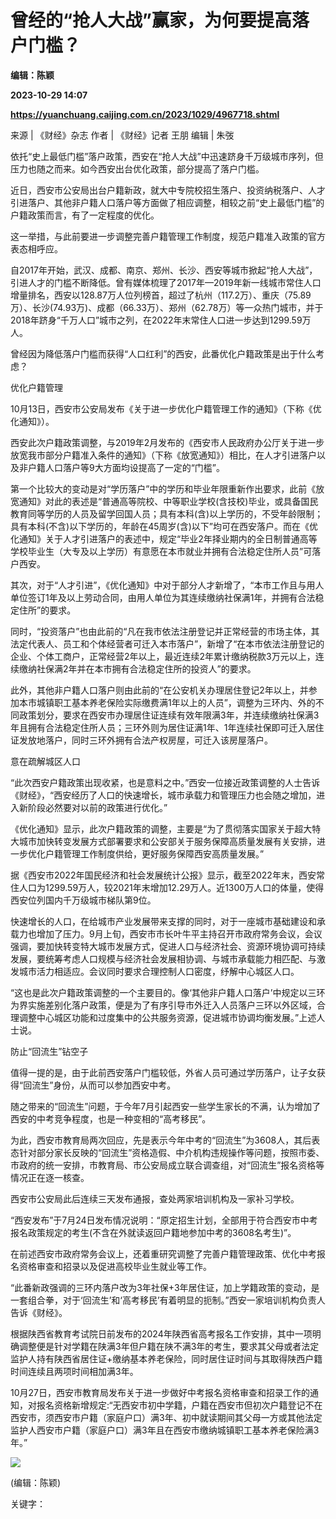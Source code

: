 # 曾经的“抢人大战”赢家，为何要提高落户门槛？
**编辑：陈颖**

**2023-10-29 14:07**

**https://yuanchuang.caijing.com.cn/2023/1029/4967718.shtml**

来源 | 《财经》杂志 作者 | 《财经》记者 王朋 编辑 | 朱弢

依托“史上最低门槛”落户政策，西安在“抢人大战”中迅速跻身千万级城市序列，但压力也随之而来。如今西安出台优化政策，部分提高了落户门槛。

近日，西安市公安局出台户籍新政，就大中专院校招生落户、投资纳税落户、人才引进落户、其他非户籍人口落户等方面做了相应调整，相较之前“史上最低门槛”的户籍政策而言，有了一定程度的优化。

这一举措，与此前要进一步调整完善户籍管理工作制度，规范户籍准入政策的官方表态相呼应。

自2017年开始，武汉、成都、南京、郑州、长沙、西安等城市掀起“抢人大战”，引进人才的门槛不断降低。曾有媒体梳理了2017年—2019年新一线城市常住人口增量排名，西安以128.87万人位列榜首，超过了杭州（117.2万）、重庆（75.89万）、长沙(74.93万)、成都（66.33万）、郑州（62.78万）等一众热门城市，并于2018年跻身“千万人口”城市之列，在2022年末常住人口进一步达到1299.59万人。

曾经因为降低落户门槛而获得“人口红利”的西安，此番优化户籍政策是出于什么考虑？

优化户籍管理

10月13日，西安市公安局发布《关于进一步优化户籍管理工作的通知》（下称《优化通知》）。

西安此次户籍政策调整，与2019年2月发布的《西安市人民政府办公厅关于进一步放宽我市部分户籍准入条件的通知》（下称《放宽通知》）相比，在人才引进落户以及非户籍人口落户等9大方面均设提高了一定的“门槛”。

第一个比较大的变动是对“学历落户”中的学历和毕业年限重新作出要求，此前《放宽通知》对此的表述是“普通高等院校、中等职业学校(含技校)毕业，或具备国民教育同等学历的人员及留学回国人员；具有本科(含)以上学历的，不受年龄限制；具有本科(不含)以下学历的，年龄在45周岁(含)以下”均可在西安落户。而在《优化通知》关于人才引进落户的表述中，规定“毕业2年择业期内的全日制普通高等学校毕业生（大专及以上学历）有意愿在本市就业并拥有合法稳定住所人员”可落户西安。

其次，对于“人才引进”，《优化通知》中对于部分人才新增了，“本市工作且与用人单位签订1年及以上劳动合同，由用人单位为其连续缴纳社保满1年，并拥有合法稳定住所”的要求。

同时，“投资落户”也由此前的“凡在我市依法注册登记并正常经营的市场主体，其法定代表人、员工和个体经营者可迁入本市落户”，新增了“在本市依法注册登记的企业、个体工商户，正常经营2年以上，最近连续2年累计缴纳税款3万元以上，连续缴纳社保满2年并在本市拥有合法稳定住所的投资人”的要求。

此外，其他非户籍人口落户则由此前的“在公安机关办理居住登记2年以上，并参加本市城镇职工基本养老保险实际缴费满1年以上的人员”，调整为三环内、外的不同政策划分，要求在西安市办理居住证连续有效年限满3年，并连续缴纳社保满3年且拥有合法稳定住所人员；三环外则为居住证满1年、1年连续社保即可迁入居住证发放地落户，同时三环外拥有合法产权房屋，可迁入该房屋落户。

意在疏解城区人口

“此次西安户籍政策出现收紧，也是意料之中。”西安一位接近政策调整的人士告诉《财经》，“西安经历了人口的快速增长，城市承载力和管理压力也会随之增加，进入新阶段必然要对以前的政策进行优化。”

《优化通知》显示，此次户籍政策的调整，主要是“为了贯彻落实国家关于超大特大城市加快转变发展方式部署要求和公安部关于服务保障高质量发展有关安排，进一步优化户籍管理工作制度供给，更好服务保障西安高质量发展。”

据《西安市2022年国民经济和社会发展统计公报》显示，截至2022年末，西安常住人口为1299.59万人，较2021年末增加12.29万人。近1300万人口的体量，使得西安位列国内千万级城市梯队第9位。

快速增长的人口，在给城市产业发展带来支撑的同时，对于一座城市基础建设和承载力也增加了压力。9月上旬，西安市市长叶牛平主持召开市政府常务会议，会议强调，要加快转变特大城市发展方式，促进人口与经济社会、资源环境协调可持续发展，要统筹考虑人口规模与经济社会发展相协调、与城市承载能力相匹配、与激发城市活力相适应。会议同时要求合理控制人口密度，纾解中心城区人口。

“这也是此次户籍政策调整的一个主要目的。像‘其他非户籍人口落户’中规定以三环为界实施差别化落户政策，便是为了有序引导市外迁入人员落户三环以外区域，合理调整中心城区功能和过度集中的公共服务资源，促进城市协调均衡发展。”上述人士说。

防止“回流生”钻空子

值得一提的是，由于此前西安落户门槛较低，外省人员可通过学历落户，让子女获得“回流生”身份，从而可以参加西安中考。

随之带来的“回流生”问题，于今年7月引起西安一些学生家长的不满，认为增加了西安的中考竞争程度，也是一种变相的“高考移民”。

为此，西安市教育局两次回应，先是表示今年中考的“回流生”为3608人，其后表态针对部分家长反映的“回流生”资格造假、中介机构违规操作等问题，按照市委、市政府的统一安排，市教育局、市公安局成立联合调查组，对“回流生”报名资格等情况正在逐一核查。

西安市公安局此后连续三天发布通报，查处两家培训机构及一家补习学校。

“西安发布”于7月24日发布情况说明：“原定招生计划，全部用于符合西安市中考报名政策规定的考生(不含在外就读返回户籍地参加中考的3608名考生)”。

在前述西安市政府常务会议上，还着重研究调整了完善户籍管理政策、优化中考报名资格审查和招录以及促进高校毕业生就业等工作。

“此番新政强调的三环内落户改为3年社保+3年居住证，加上学籍政策的变动，是一套组合拳，对于‘回流生’和‘高考移民’有着明显的扼制。”西安一家培训机构负责人告诉《财经》。

根据陕西省教育考试院日前发布的2024年陕西省高考报名工作安排，其中一项明确调整便是针对学籍在陕满3年但户籍在陕不满3年的考生，要求其父母或者法定监护人持有陕西省居住证+缴纳基本养老保险，同时居住证时间与其取得陕西户籍时间连续且两项时间相加满3年。

10月27日，西安市教育局发布关于进一步做好中考报名资格审查和招录工作的通知，对报名资格新增规定:“无西安市初中学籍，户籍在西安市但初次户籍登记不在西安市，须西安市户籍（家庭户口）满3年、初中就读期间其父母一方或其他法定监护人西安市户籍（家庭户口）满3年且在西安市缴纳城镇职工基本养老保险满3年。”

![](https://tx1.cdn.caijing.com.cn/2014-03-27/114048455.jpg)

(编辑：陈颖)

关键字：